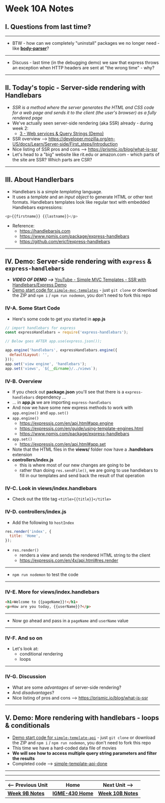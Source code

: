 # Week 10A Notes

## I. Questions from last time?

---

 - BTW - how can we completely "uninstall" packages we no longer need - like [**body-parser**](https://www.npmjs.com/package/body-parser)?

---

- Discuss - last time (in the debugging demo) we saw that express throws an exception when HTTP headers are sent at "the wrong time" - why?

---

## II. Today's topic - Server-side rendering with Handlebars
- *SSR is a method where the server generates the HTML and CSS code for a web page and sends it to the client (the user's browser) as a fully rendered page*
- We've actually seen server-side rendering (aka SSR) already - during week 2:
  - [3 - Web services & Query Strings (Demo)](../exercises/3-web-service-query-string.md)
- SSR overview --> https://developer.mozilla.org/en-US/docs/Learn/Server-side/First_steps/Introduction
- Nice listing of SSR pros and cons --> https://prismic.io/blog/what-is-ssr
- Let's head to a "big" website like rit.edu or amazon.com - which parts of the site are SSR? Which parts are CSR?

---

## III. About Handlerbars
- Handlebars is a simple *templating* language.
- It uses a *template* and an *input object* to generate HTML or other text formats. Handlebars templates look like regular text with embedded Handlebars expressions:

```js
<p>{{firstname}} {{lastname}}</p>
```

- Reference:
  - https://handlebarsjs.com
  - https://www.npmjs.com/package/express-handlebars
  - https://github.com/ericf/express-handlebars

---

## IV. Demo: Server-side rendering with `express` & `express-handlebars`
- ***VIDEO OF DEMO -->*** [YouTube - Simple MVC Templates - SSR with Handlebars/Express Demo](https://www.youtube.com/watch?v=pvC7moS6FeQ)
- [Demo start code for `simple-mvc-templates`](https://github.com/IGM-RichMedia-at-RIT/simple-mvc-templates) - just `git clone` or download the ZIP and `npm i` / `npm run nodemon`, you don't need to fork this repo

### IV-A. Some Start Code
- Here's some code to get you started in **app.js**

```js
// import handlebars for express
const expressHandlebars = require('express-handlebars');

// Below goes AFTER app.use(express.json());

app.engine('handlebars', expressHandlebars.engine({
  defaultLayout: '',
}));
app.set('view engine', 'handlebars');
app.set('views', `${__dirname}/../views`);
```


### IV-B. Overview
- If you check out **package.json** you'll see that there is a `express-handlebars` dependency ...
- ... in **app.js** we are importing `express-handlebars`
- And now we have some new express methods to work with `app.engine()` and `app.set()`
- `app.engine()`
  - https://expressjs.com/en/api.html#app.engine
  - https://expressjs.com/en/guide/using-template-engines.html
  - https://www.npmjs.com/package/express-handlebars
- `app.set()`
  - https://expressjs.com/en/api.html#app.set
- Note that the HTML files in the **views/** folder now have a **.handlebars** extension
- **controllers/index.js**
  - this is where most of our new changes are going to be
  - rather than doing `res.sendFile()`, we are going to use handlebars to fill in our templates and send back the result of that operation
  

### IV-C. Look in views/index.handlebars

- Check out the title tag `<title>{{title}}</title>`


### IV-D. controllers/index.js

- Add the following to `hostIndex`

```js
res.render('index', {
  title: 'Home',
});
```

- `res.render()`
  - renders a view and sends the rendered HTML string to the client
  - https://expressjs.com/en/4x/api.html#res.render

---

- `npm run nodemon` to test the code

---

### IV-E. More for views/index.handlebars

```html
<h1>Welcome to {{pageName}}!</h1>
<p>How are you today, {{userName}}?</p>
```

---

- Now go ahead and pass in a `pageName` and `userName` value

---

### IV-F. And so on

- Let's look at:
  - conditional rendering
  - loops

 ---

### IV-G. Discussion

- What are some *advantages* of server-side rendering?
- And *disadvantages*?
- Nice listing of pros and cons --> https://prismic.io/blog/what-is-ssr
 
---

## V. Demo: More rendering with handlebars - loops & conditionals
- [Demo start code for `simple-template-api`](https://github.com/IGM-RichMedia-at-RIT/simple-template-api) - just `git clone` or download the ZIP and `npm i` / `npm run nodemon`, you don't need to fork this repo
- This time we have a hard-coded data file of movies
- **We will see how to access multiple query string parameters and filter the results**
- Completed code --> [simple-template-api-done](https://github.com/IGM-RichMedia-at-RIT/simple-template-api-done)

 
---
---

| <-- Previous Unit | Home | Next Unit -->
| --- | --- | --- 
|   [**Week 9B Notes**](09B.md)  |  [**IGME-430 Home**](../) | [**Week 10B Notes**](10B.md)
